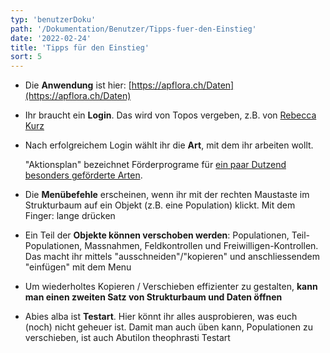 ```yaml
---
typ: 'benutzerDoku'
path: '/Dokumentation/Benutzer/Tipps-fuer-den-Einstieg'
date: '2022-02-24'
title: 'Tipps für den Einstieg'
sort: 5
---
```


- Die **Anwendung** ist hier: [https://apflora.ch/Daten](https://apflora.ch/Daten)
- Ihr braucht ein **Login**. Das wird von Topos vergeben, z.B. von [Rebecca Kurz](mailto:kurz@toposmm.ch)
- Nach erfolgreichem Login wählt ihr die **Art**, mit dem ihr arbeiten wollt.

  "Aktionsplan" bezeichnet Förderprograme für [ein paar Dutzend besonders geförderte Arten](https://www.zh.ch/de/umwelt-tiere/naturschutz/artenschutz.html#-161530551).

- Die **Menübefehle** erscheinen, wenn ihr mit der rechten Maustaste im Strukturbaum auf ein Objekt (z.B. eine Population) klickt. Mit dem Finger: lange drücken
- Ein Teil der **Objekte können verschoben werden**: Populationen, Teil-Populationen, Massnahmen, Feldkontrollen und Freiwilligen-Kontrollen. Das macht ihr mittels "ausschneiden"/"kopieren" und anschliessendem "einfügen" mit dem Menu
- Um wiederholtes Kopieren / Verschieben effizienter zu gestalten, **kann man einen zweiten Satz von Strukturbaum und Daten öffnen**
- Abies alba ist **Testart**. Hier könnt ihr alles ausprobieren, was euch (noch) nicht geheuer ist. Damit man auch üben kann, Populationen zu verschieben, ist auch Abutilon theophrasti Testart
